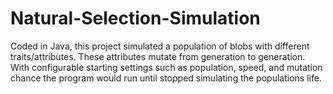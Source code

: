# Natural-Selection-Simulation
Coded in Java, this project simulated a population of blobs with different traits/attributes. These attributes mutate from generation to generation. With configurable starting settings such as population, speed, and mutation chance the program would run until stopped simulating the populations life.
